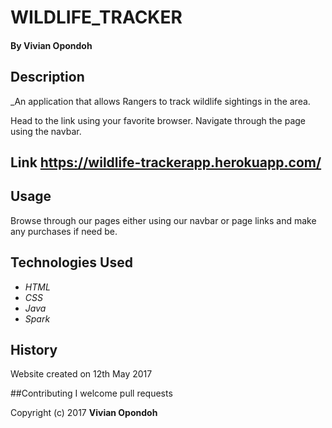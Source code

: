 # WILDLIFE_TRACKER

#### By Vivian Opondoh

## Description

_An application that allows Rangers to track wildlife sightings in the area.


Head to the link  using your favorite browser. Navigate through the page using the navbar.

## Link https://wildlife-trackerapp.herokuapp.com/


## Usage
Browse through our pages either using our navbar or page links and make any purchases if need be.

## Technologies Used

* _HTML_
* _CSS_
* _Java_
* _Spark_

## History
Website created on 12th May 2017

##Contributing
I welcome pull requests


Copyright (c) 2017 **Vivian Opondoh**

